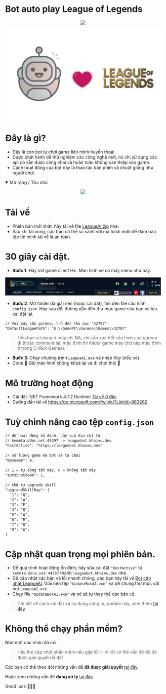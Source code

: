 Bot auto play League of Legends
==========

<p align="center">
  <img src="https://readme-typing-svg.herokuapp.com?color=%2336BCF7&center=true&vCenter=true&width=380&lines=Bot+AI+League+of+Legends">
</p>
<p align="center">
  <img src="./Assets/LOLBot.png">
</p>

Đây là gì?
==========
- Đây là con bot tự chơi game liên minh huyền thoại.
- Được phát hành để thử nghiệm các công nghệ mới, nó chỉ sử dụng các api có sẵn được công khai và hoàn toàn không can thiệp vào game.
- Cách hoạt động của bot này là thao tác bàn phím và chuột giống như người chơi.
<details open>
  <summary>Mở rộng / Thu nhỏ</summary>
  <p align="center">
    <img src="./Assets/example.gif">
  </p>
</details>

Tải về
==========
- Phiên bản mới nhất, hãy tải về file [LeagueAI.zip](https://github.com/kgemas/League-AI/releases/latest) nhé.
- Sau khi tải xong, các bạn có thể so sánh với mã hash md5 để đảm bảo tệp tin mình tải về là an toàn.


30 giây cài đặt.
===========
- **Bước 1**: Hãy mở game client lên. Màn hình sẽ có mấy menu như này.
<p align="center">
  <img src="./Assets/dashboard.PNG">
</p>

- **Bước 2**: Mở folder đã giải nén (hoặc cài đặt), tìm đến file cấu hình ```config.json```. Hãy sửa đổi đường dẫn đến thư mục game của bạn và lưu cài đặt lại.
```
// Với máy chủ garena, trỏ đến thư mục "32787".
"DefaultLeaguePath": "E:\\GamePC\\Garena\\Games\\32787"
```
> Nếu bạn sử dụng ở máy chỉ NA, chỉ cần xoá hết cấu hình của garena đi (hoặc comment lại, mặc định thì folder game máy chủ này mặc định ở trong C:/Riot Games).

- **Bước 3**: Chạy chương trình ```LeagueAI.exe``` và nhập Key (nếu có).
- Done 🎉 Giữ màn hình không khoá lại và đi chơi thôi 💃

Mô trường hoạt động
===========
- Cài đặt .NET Framework 4.7.2 Runtime [Tải về ở đây](https://go.microsoft.com/fwlink/?LinkId=863262).
- Đường dẫn tải về https://go.microsoft.com/fwlink/?LinkId=863262

Tuỳ chỉnh nâng cao tệp ```config.json```
===========
```
// để hoạt động ổn định, hãy sửa địa chỉ từ
// kemmta.ddns.net:44397 -> leaguebot.khaivu.dev
"hostActive": "https://leaguebot.khaivu.dev"

// số lượng game mà bot sẽ tự chơi
"maxGame": 8,

// 1 = tự động tắt máy, 0 = không tắt máy
"autoShutdown": 1,

// thứ tự upgrade skill
"upgrandSkillMap": {
  "1": "Q",
  "2": "W",
  "3": "E",
  "4": "Q",
  "5": "W",
  "6": "R",
  "7": "Q",
  "8": "W",
}
```

Cập nhật quan trọng mọi phiên bản.
===========
- Để quá trình hoạt động ổn định, hãy sửa cài đặt ```"hostActive"``` từ ```kemmta.ddns.net:44397``` thành ```leaguebot.khaivu.dev``` nhé.
- Để cập nhật các bản vá lỗi nhanh chóng, các bạn hãy tải về [Bot cập nhật LeagueAI](https://github.com/kgemas/Tool-Update-LeagueAI/releases/download/v1.0.0/UpdateBotAI.zip). Giải nén tệp ```"UpdateBotAI.exe"``` và để chung thư mục với bot ```LeagueAI.exe```.
- Chạy file ```"UpdateBotAI.exe"``` và nó sẽ tự thay thế các bản cũ.
> Chi tiết về cách cài đặt và sử dụng công cụ update này, xem thêm [tại đây](https://github.com/kgemas/Tool-Update-LeagueAI)

Không thể chạy phần mềm?
===
Như một cao nhân đã nói
> Hãy thử cập nhật phần mềm nếu gặp lỗi 💥 vì rất có thể vấn đề đó đã được giải quyết rồi đó!

Các bạn có thể theo dõi những vấn đề **đã được giải quyết** [tại đây](https://github.com/kgemas/League-AI/issues?q=is%3Aissue+is%3Aclosed).

Hoặc xem những vấn đề **đang xử lý** [tại đây](https://github.com/kgemas/League-AI/issues?q=is%3Aopen+is%3Aissue).

Good luck 🐱‍👤🎶
